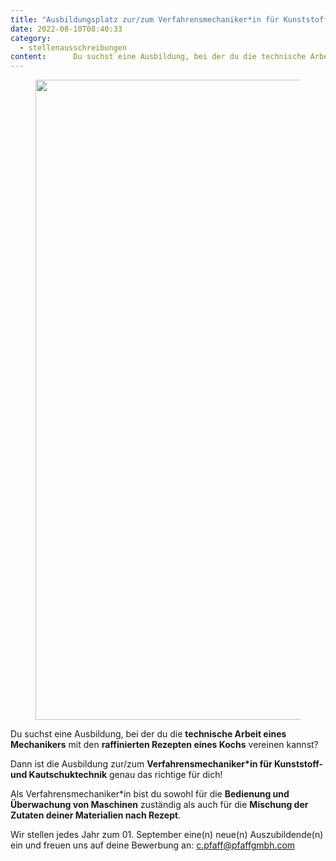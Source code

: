 ```yaml
---
title: "Ausbildungsplatz zur/zum Verfahrensmechaniker*in für Kunststoff- und Kautschuktechnik"
date: 2022-08-10T08:40:33
category:
  - stellenausschreibungen
content:      Du suchst eine Ausbildung, bei der du die technische Arbeit eines Mechanikers mit den raffinierten Rezepten eines Kochs vereinen kannst?    Dann ist die Ausbildung zur/zum Verfahrensmechaniker*in für Kunststoff- und Kautschuktechnik genau das richtige für dich!    Als Verfahrensmechaniker*in bist du sowohl für die Bedienung und Überwachung von Maschinen zuständig als auch für die Mischung der Zutaten deiner Materialien nach Rezept.    Wir stellen jedes Jahr zum 01. September eine(n) neue(n) Auszubildende(n) ein und freuen uns auf deine Bewerbung an: c.pfaff@pfaffgmbh.com 
---
```


<figure class="wp-block-image size-large"><img loading="lazy" width="683" height="1024" src="/pfaff_gmbh-karriere-job-bewerbung-683x1024.jpg" alt="" class="wp-image-509" srcset="/pfaff_gmbh-karriere-job-bewerbung-683x1024.jpg 683w, /pfaff_gmbh-karriere-job-bewerbung-200x300.jpg 200w, /pfaff_gmbh-karriere-job-bewerbung.jpg 768w" sizes="(max-width: 683px) 100vw, 683px" /></figure>



<p>Du suchst eine Ausbildung, bei der du die <strong>technische Arbeit eines Mechanikers</strong> mit den <strong>raffinierten Rezepten eines Kochs</strong> vereinen kannst?</p>



<p>Dann ist die Ausbildung zur/zum <strong>Verfahrensmechaniker*in für Kunststoff- und Kautschuktechnik</strong> genau das richtige für dich!</p>



<p>Als Verfahrensmechaniker*in bist du sowohl für die <strong>Bedienung und Überwachung von Maschinen</strong> zuständig als auch für die <strong>Mischung der Zutaten deiner Materialien nach Rezept</strong>.</p>



<p>Wir stellen jedes Jahr zum 01. September eine(n) neue(n) Auszubildende(n) ein und freuen uns auf deine Bewerbung an: <a href="mailto:c.pfaff@pfaffgmbh.com">c.pfaff@pfaffgmbh.com</a></p>
